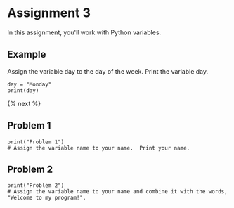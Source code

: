 # Assignment 3

In this assignment, you'll work with Python variables.

## Example

Assign the variable day to the day of the week.  Print the variable day.

```
day = "Monday"
print(day)
```

{% next %}

## Problem 1

```
print("Problem 1")
# Assign the variable name to your name.  Print your name.
```

## Problem 2

```
print("Problem 2")
# Assign the variable name to your name and combine it with the words, "Welcome to my program!".
```
